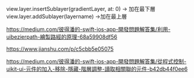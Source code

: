 view.layer.insertSublayer(gradientLayer, at: 0) -> 加在最下層
view.layer.addSublayer(layername) ->加在最上層

https://medium.com/彼得潘的-swift-ios-app-開發問題解答集/利用-uibezierpath-繪製路經的原理-68a59908df56

https://www.jianshu.com/p/c5cbb5e05075

https://medium.com/彼得潘的-swift-ios-app-開發問題解答集/從程式控制-uikit-ui-元件的加入-移除-隱藏-階層調整-讀取相關聯的元件-b42db44f0ee6